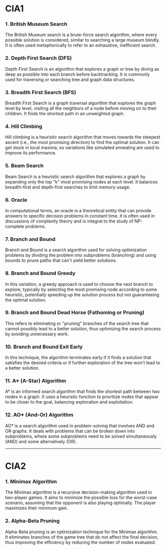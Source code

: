 # CIA1

### 1. British Museum Search
The British Museum search is a brute-force search algorithm, where every possible solution is considered, similar to searching a large museum blindly. It is often used metaphorically to refer to an exhaustive, inefficient search.

### 2. Depth First Search (DFS)
Depth First Search is an algorithm that explores a graph or tree by diving as deep as possible into each branch before backtracking. It is commonly used for traversing or searching tree and graph data structures.

### 3. Breadth First Search (BFS)
Breadth First Search is a graph traversal algorithm that explores the graph level by level, visiting all the neighbors of a node before moving on to their children. It finds the shortest path in an unweighted graph.

### 4. Hill Climbing
Hill climbing is a heuristic search algorithm that moves towards the steepest ascent (i.e., the most promising direction) to find the optimal solution. It can get stuck in local maxima, so variations like simulated annealing are used to improve its performance.

### 5. Beam Search
Beam Search is a heuristic search algorithm that explores a graph by expanding only the top "k" most promising nodes at each level. It balances breadth-first and depth-first searches to limit memory usage.

### 6. Oracle
In computational terms, an oracle is a theoretical entity that can provide answers to specific decision problems in constant time. It is often used in discussions of complexity theory and is integral to the study of NP-complete problems.

### 7. Branch and Bound
Branch and Bound is a search algorithm used for solving optimization problems by dividing the problem into subproblems (branching) and using bounds to prune paths that can't yield better solutions. 

### 8. Branch and Bound Greedy
In this variation, a greedy approach is used to choose the next branch to explore, typically by selecting the most promising node according to some heuristic, potentially speeding up the solution process but not guaranteeing the optimal solution.

### 9. Branch and Bound Dead Horse (Fathoming or Pruning)
This refers to eliminating or "pruning" branches of the search tree that cannot possibly lead to a better solution, thus optimizing the search process by avoiding unnecessary work.

### 10. Branch and Bound Exit Early
In this technique, the algorithm terminates early if it finds a solution that satisfies the desired criteria or if further exploration of the tree won't lead to a better solution.

### 11. A* (A-Star) Algorithm
A* is an informed search algorithm that finds the shortest path between two nodes in a graph. It uses a heuristic function to prioritize nodes that appear to be closer to the goal, balancing exploration and exploitation.

### 12. AO* (And-Or) Algorithm
AO* is a search algorithm used in problem-solving that involves AND and OR graphs. It deals with problems that can be broken down into subproblems, where some subproblems need to be solved simultaneously (AND) and some alternatively (OR).

---

# CIA2

### 1. Minimax Algorithm
The Minimax algorithm is a recursive decision-making algorithm used in two-player games. It aims to minimize the possible loss for the worst-case scenario, assuming that the opponent is also playing optimally. The player maximizes their minimum gain.

### 2. Alpha-Beta Pruning
Alpha-Beta pruning is an optimization technique for the Minimax algorithm. It eliminates branches of the game tree that do not affect the final decision, thus improving the efficiency by reducing the number of nodes evaluated.

